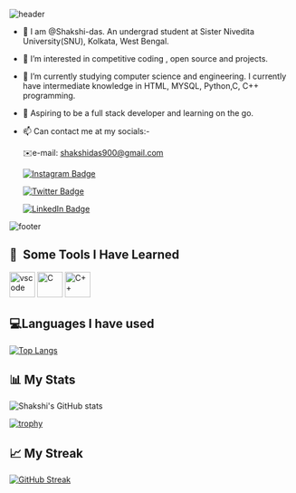 <p align="center">
  
  ![header](https://capsule-render.vercel.app/api?type=waving&color=gradient&height=300&section=header&text=Hey%20Folks!🕹&animation=fadeIn&fontSize=90)
</p>

- 👋 I am @Shakshi-das. An undergrad student at Sister Nivedita University(SNU), Kolkata, West Bengal.
- 👀 I’m interested in competitive coding , open source and projects.
- 🌱 I’m currently studying computer science and engineering. I currently have intermediate knowledge in HTML, MYSQL, Python,C, C++ programming.
- 💞 Aspiring to be a full stack developer and learning on the go. 
- 📫 Can contact me at my socials:-
  
   ✉️e-mail: shakshidas900@gmail.com 
      
   [![Instagram Badge](https://img.shields.io/badge/Instagram-Profile-informational?style=flat&logo=instagram&logoColor=white&color=1CA2F1)](https://instagram.com/shakshi_raven?igshid=ZGUzMzM3NWJiOQ==) 
     
     [![Twitter Badge](https://img.shields.io/badge/Twitter-Profile-informational?style=flat&logo=twitter&logoColor=white&color=1CA2F1)](https://twitter.com/i_shakshi_)

     [![LinkedIn Badge](https://img.shields.io/badge/LinkedIn-Profile-informational?style=flat&logo=linkedin&logoColor=white&color=0D76A8)](https://www.linkedin.com/in/shakshi-das-03822a220/) 
<!---
Shakshi-das/Shakshi-das is a ✨ special ✨ repository because its `README.md` (this file) appears on your GitHub profile.
You can click the Preview link to take a look at your changes.
--->
<p align="center">
  
  ![footer](https://capsule-render.vercel.app/api?section=footer&type=transparent)
  
</p>
<h2> 🚀 &nbsp;Some Tools I Have Learned</h2>
<p align="left">
<img src="https://cdn.jsdelivr.net/gh/devicons/devicon/icons/vscode/vscode-original.svg" alt="vscode" width="45" height="45"/>
<img src="https://cdn.jsdelivr.net/gh/devicons/devicon/icons/C/C-original.svg" alt="C" width="45" height="45"/>
<img src="https://cdn.jsdelivr.net/gh/devicons/devicon/icons/C++/C++-original.svg" alt="C++" width="45" height="45"/>
</p>
<h2>💻Languages I have used</h2>

[![Top Langs](https://github-readme-stats-git-masterrstaa-rickstaa.vercel.app/api/top-langs/?username=Shakshi-das)](https://github.com/Shakshi-das/github-readme-stats)

<h2>📊 My Stats </h2>

![Shakshi's GitHub stats](https://github-readme-stats.vercel.app/api?username=Shakshi-das&show_icons=true&theme=radical)

[![trophy](https://github-profile-trophy.vercel.app/?username=Shakshi-das&theme=tokyonight)](https://github.com/Shakshi-das/github-profile-trophy)

<h2>📈 My Streak </h2>

[![GitHub Streak](https://streak-stats.demolab.com/?user=Shakshi-das)](https://git.io/streak-stats)
